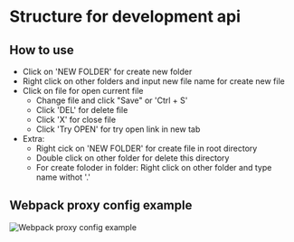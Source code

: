
# Structure for development api

## How to use

- Click on 'NEW FOLDER' for create new folder
- Right click on other folders and input new file name for create new file
- Click on file for open current file
	- Change file and click "Save" or 'Ctrl + S'
	- Click 'DEL' for delete file
	- Click 'X' for close file
	- Click 'Try OPEN' for try open link in new tab
- Extra:
	- Right cick on 'NEW FOLDER' for create file in root directory
	- Double click on other folder for delete this directory
	- For create foloder in folder: Right click on other folder and type name withot '.'

## Webpack proxy config example

![Webpack proxy config example](/img/proxy.jpg)
